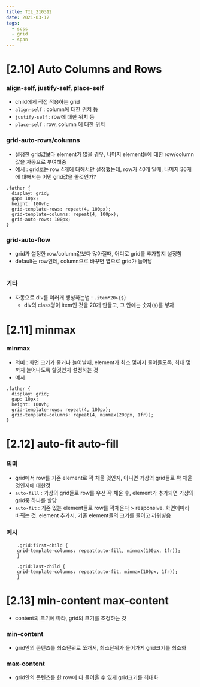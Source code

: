 ```yaml
---
title: TIL_210312
date: 2021-03-12
tags:
  - scss
  - grid
  - span
---
```


# [2.10] Auto Columns and Rows

### align-self, justify-self, place-self

- child에게 직접 적용하는 grid
- `align-self` : column에 대한 위치 등
- `justify-self` : row에 대한 위치 등
- `place-self` : row, column 에 대한 위치

### grid-auto-rows/columns

- 설정한 grid값보다 element가 많을 경우, 나머지 element들에 대한 row/column값을 자동으로 부여해줌
- 예시 : grid로는 row 4개에 대해서만 설정했는데, row가 40개 일때, 나머지 36개에 대해서는 어떤 grid값을 줄것인가?

```
.father {
  display: grid;
  gap: 10px;
  height: 100vh;
  grid-template-rows: repeat(4, 100px);
  grid-template-columns: repeat(4, 100px);
  grid-auto-rows: 100px;
}
```

### grid-auto-flow

- grid가 설정한 row/column값보다 많아질때, 어디로 grid를 추가할지 설정함
- default는 row인데, column으로 바꾸면 옆으로 grid가 늘어남

```

```

### 기타

- 자동으로 div를 여러개 생성하는법 : `.item*20>{$}`
  - div의 class명이 item인 것을 20개 만들고, 그 안에는 숫자(`$`)를 넣자

# [2.11] minmax

### minmax

- 의미 : 화면 크기가 줄거나 늘어날때, element가 최소 몇까지 줄어들도록, 최대 몇까지 늘어나도록 할것인지 설정하는 것
- 예시

```
.father {
  display: grid;
  gap: 10px;
  height: 100vh;
  grid-template-rows: repeat(4, 100px);
  grid-template-columns: repeat(4, minmax(200px, 1fr));
}
```

# [2.12] auto-fit auto-fill

### 의미

- grid에서 row를 기존 element로 꽉 채울 것인지, 아니면 가상의 grid들로 꽉 채울것인지에 대한것
- `auto-fill` : 가상의 grid들로 row를 우선 꽉 채운 후, element가 추가되면 가상의 grid중 하나를 할당
- `auto-fit` : 기존 있는 element들로 row를 꽉채운다 > responsive. 화면에따라 바뀌는 것. element 추가시, 기존 element들의 크기를 줄이고 끼워넣음

### 예시

```
    .grid:first-child {
    grid-template-columns: repeat(auto-fill, minmax(100px, 1fr));
    }

    .grid:last-child {
    grid-template-columns: repeat(auto-fit, minmax(100px, 1fr));
    }
```

# [2.13] min-content max-content

- content의 크기에 따라, grid의 크기를 조정하는 것

### min-content

- grid안의 콘텐츠를 최소단위로 쪼개서, 최소단위가 들어가게 grid크기를 최소화

### max-content

- grid안의 콘텐츠를 한 row에 다 들어올 수 있게 grid크기를 최대화
